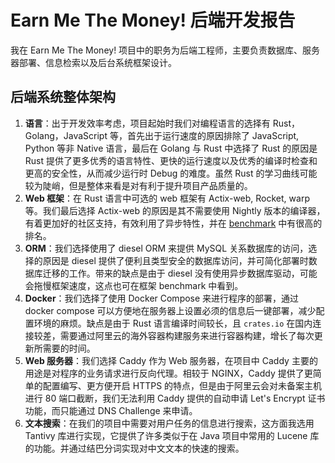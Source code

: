# Earn Me The Money! 后端开发报告

我在 Earn Me The Money! 项目中的职务为后端工程师，主要负责数据库、服务器部署、信息检索以及后台系统框架设计。

## 后端系统整体架构

1. **语言**：出于开发效率考虑，项目起始时我们对编程语言的选择有 Rust，Golang，JavaScript 等，首先出于运行速度的原因排除了 JavaScript, Python 等非 Native 语言，最后在 Golang 与 Rust 中选择了 Rust 的原因是 Rust 提供了更多优秀的语言特性、更快的运行速度以及优秀的编译时检查和更高的安全性，从而减少运行时 Debug 的难度。虽然 Rust 的学习曲线可能较为陡峭，但是整体来看是对有利于提升项目产品质量的。
2. **Web 框架**：在 Rust 语言中可选的 web 框架有 Actix-web, Rocket, warp 等。我们最后选择 Actix-web 的原因是其不需要使用 Nightly 版本的编译器，有着更加好的社区支持，有效利用了异步特性，并在 [benchmark](https://www.techempower.com/benchmarks/#section=data-r17&hw=ph&test=query) 中有很高的排名。
3. **ORM**：我们选择使用了 diesel ORM 来提供 MySQL 关系数据库的访问，选择的原因是 diesel 提供了便利且类型安全的数据库访问，并可简化部署时数据库迁移的工作。带来的缺点是由于 diesel 没有使用异步数据库驱动，可能会拖慢框架速度，这点也可在框架 benchmark 中看到。
4. **Docker**：我们选择了使用 Docker Compose 来进行程序的部署，通过 docker compose 可以方便地在服务器上设置必须的信息后一键部署，减少配置环境的麻烦。缺点是由于 Rust 语言编译时间较长，且 `crates.io` 在国内连接较差，需要通过阿里云的海外容器构建服务来进行容器构建，增长了每次更新所需要的时间。
5. **Web 服务器**：我们选择 Caddy 作为 Web 服务器，在项目中 Caddy 主要的用途是对程序的业务请求进行反向代理。相较于 NGINX，Caddy 提供了更简单的配置编写、更方便开启 HTTPS 的特点，但是由于阿里云会对未备案主机进行 80 端口截断，我们无法利用 Caddy 提供的自动申请 Let's Encrypt 证书功能，而只能通过 DNS Challenge 来申请。
6. **文本搜索**：在我们的项目中需要对用户任务的信息进行搜索，这方面我选用 Tantivy 库进行实现，它提供了许多类似于在 Java 项目中常用的 Lucene 库的功能。并通过结巴分词实现对中文文本的快速的搜索。